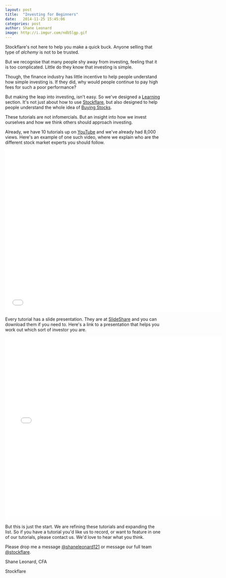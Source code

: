 ```yaml
---
layout: post
title:  "Investing for Beginners"
date:   2014-11-25 15:45:06
categories: post
author: Shane Leonard
image: http://i.imgur.com/ndb5lgp.gif
---
```


Stockflare's not here to help you make a quick buck. Anyone selling that type of *alchemy* is not to be trusted.

But we recognise that many people shy away from investing, feeling that it is too complicated. Little do they know that investing is simple.

Though, the finance industry has little incentive to help people understand how simple investing is. If they did, why would people continue to pay high fees for such a poor performance?

But making the leap into investing, isn't easy. So we've designed a [Learning](http://learn.stockflare.com) section. It's not just about how to use [Stockflare](http://learn.stockflare.com/stockflare/2014/10/30/A2-what-are-five-star-stocks.html), but also designed to help people understand the whole idea of [Buying Stocks](http://learn.stockflare.com/investing/2014/10/31/B1-should-i-be-buying-shares.html).

These tutorials are not infomercials. But an insight into how we invest ourselves and how we think others should approach investing.

Already, we have 10 tutorials up on [YouTube](https://www.youtube.com/channel/UCJh-VnCYJojTaCeSa69GPTg/videos) and we've already had 8,000 views. Here's an example of one such video, where we explain who are the different stock market experts you should follow.

<iframe width="700" height="525" src="//www.youtube.com/embed/N1KywUtYegc" frameborder="0" allowfullscreen></iframe>

Every tutorial has a slide presentation. They are at [SlideShare](http://www.slideshare.net/shaneleonard121) and you can download them if you need to. Here's a link to a presentation that helps you work out which sort of investor you are.

<iframe src="//www.slideshare.net/slideshow/embed_code/41128680" width="702" height="590" frameborder="0" marginwidth="0" marginheight="0" scrolling="no"></iframe>

But this is just the start. We are refining these tutorials and expanding the list. So if you have a tutorial you'd like us to record, or want to feature in one of our tutorials, please contact us. We'd love to hear what you think.

Please drop me a message [@shaneleonard121](https://twitter.com/shaneleonard121) or message our full team [@stockflare](https://twitter.com/stockflare).

Shane Leonard, CFA

Stockflare